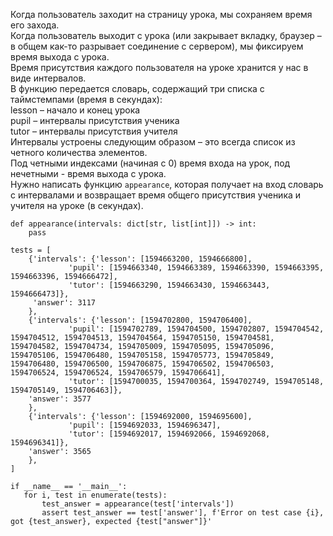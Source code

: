 Когда пользователь заходит на страницу урока, мы сохраняем время его захода.<br>
Когда пользователь выходит с урока (или закрывает вкладку, браузер – в общем
как-то разрывает соединение с сервером), мы фиксируем время выхода с урока.<br>
Время присутствия каждого пользователя на уроке хранится у нас в виде интервалов.<br>
В функцию передается словарь, содержащий три списка 
с таймстемпами (время в секундах):<br>
lesson – начало и конец урока<br>
pupil – интервалы присутствия ученика<br>
tutor – интервалы присутствия учителя<br>
Интервалы устроены следующим образом – это всегда список из четного количества элементов.<br>
Под четными индексами (начиная с 0) время входа на урок, 
под нечетными - время выхода с урока.<br>
Нужно написать функцию `appearance`, которая получает на вход словарь с интервалами
и возвращает время общего присутствия ученика и учителя на уроке (в секундах).

```python3
def appearance(intervals: dict[str, list[int]]) -> int:
    pass

tests = [
    {'intervals': {'lesson': [1594663200, 1594666800],
             'pupil': [1594663340, 1594663389, 1594663390, 1594663395, 1594663396, 1594666472],
             'tutor': [1594663290, 1594663430, 1594663443, 1594666473]},
     'answer': 3117
    },
    {'intervals': {'lesson': [1594702800, 1594706400],
             'pupil': [1594702789, 1594704500, 1594702807, 1594704542, 1594704512, 1594704513, 1594704564, 1594705150, 1594704581, 1594704582, 1594704734, 1594705009, 1594705095, 1594705096, 1594705106, 1594706480, 1594705158, 1594705773, 1594705849, 1594706480, 1594706500, 1594706875, 1594706502, 1594706503, 1594706524, 1594706524, 1594706579, 1594706641],
             'tutor': [1594700035, 1594700364, 1594702749, 1594705148, 1594705149, 1594706463]},
    'answer': 3577
    },
    {'intervals': {'lesson': [1594692000, 1594695600],
             'pupil': [1594692033, 1594696347],
             'tutor': [1594692017, 1594692066, 1594692068, 1594696341]},
    'answer': 3565
    },
]

if __name__ == '__main__':
   for i, test in enumerate(tests):
       test_answer = appearance(test['intervals'])
       assert test_answer == test['answer'], f'Error on test case {i}, got {test_answer}, expected {test["answer"]}'
```